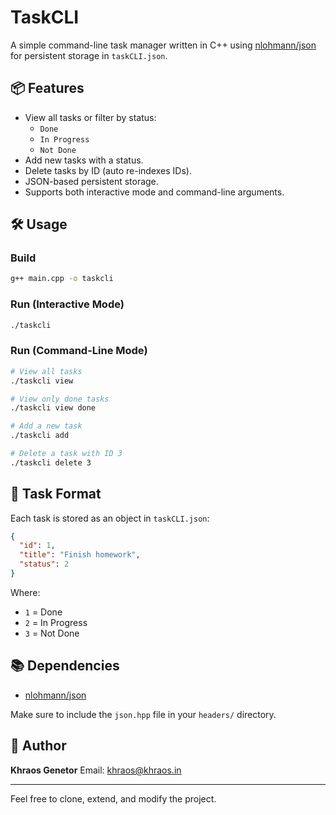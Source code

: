 # TaskCLI

A simple command-line task manager written in C++ using [nlohmann/json](https://github.com/nlohmann/json) for persistent storage in `taskCLI.json`.

## 📦 Features

- View all tasks or filter by status:
  - `Done`
  - `In Progress`
  - `Not Done`
- Add new tasks with a status.
- Delete tasks by ID (auto re-indexes IDs).
- JSON-based persistent storage.
- Supports both interactive mode and command-line arguments.

## 🛠️ Usage

### Build

```bash
g++ main.cpp -o taskcli
````

### Run (Interactive Mode)

```bash
./taskcli
```

### Run (Command-Line Mode)

```bash
# View all tasks
./taskcli view

# View only done tasks
./taskcli view done

# Add a new task
./taskcli add

# Delete a task with ID 3
./taskcli delete 3
```

## 📂 Task Format

Each task is stored as an object in `taskCLI.json`:

```json
{
  "id": 1,
  "title": "Finish homework",
  "status": 2
}
```

Where:

* `1` = Done
* `2` = In Progress
* `3` = Not Done

## 📚 Dependencies

* [nlohmann/json](https://github.com/nlohmann/json)

Make sure to include the `json.hpp` file in your `headers/` directory.

## 👤 Author

**Khraos Genetor**
Email: [khraos@khraos.in](mailto:khraos@khraos.in)

---

Feel free to clone, extend, and modify the project.
